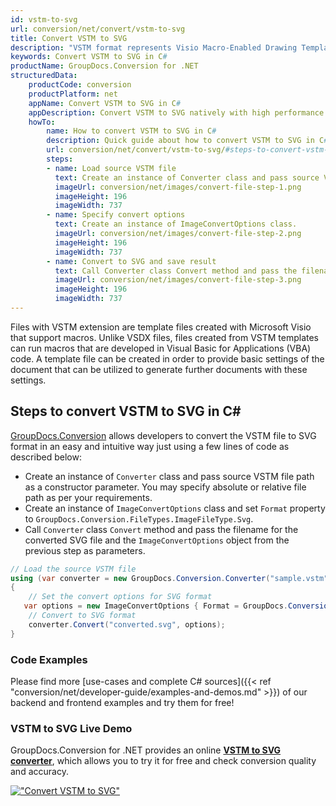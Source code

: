 ```yaml
---
id: vstm-to-svg
url: conversion/net/convert/vstm-to-svg
title: Convert VSTM to SVG
description: "VSTM format represents Visio Macro-Enabled Drawing Template with .vstm extension. Learn how to convert VSTM to SVG file programmatically in C# language using GroupDocs.Conversion for .NET library."
keywords: Convert VSTM to SVG in C#
productName: GroupDocs.Conversion for .NET
structuredData:
    productCode: conversion
    productPlatform: net
    appName: Convert VSTM to SVG in C#
    appDescription: Convert VSTM to SVG natively with high performance using C# language and server side GroupDocs.Conversion for .NET APIs, without the use of any software like Microsoft or Open Office.
    howTo:
        name: How to convert VSTM to SVG in C# 
        description: Quick guide about how to convert VSTM to SVG in C# with high performance and accuracy.
        url: conversion/net/convert/vstm-to-svg/#steps-to-convert-vstm-to-svg-in-c
        steps:
        - name: Load source VSTM file 
          text: Create an instance of Converter class and pass source VSTM file path as a constructor parameter. You may specify absolute or relative file path as per your requirements. 
          imageUrl: conversion/net/images/convert-file-step-1.png
          imageHeight: 196
          imageWidth: 737
        - name: Specify convert options 
          text: Create an instance of ImageConvertOptions class.
          imageUrl: conversion/net/images/convert-file-step-2.png
          imageHeight: 196
          imageWidth: 737
        - name: Convert to SVG and save result 
          text: Call Converter class Convert method and pass the filename for the converted HTML file and the ImageConvertOptions object from the previous step as parameters.
          imageUrl: conversion/net/images/convert-file-step-3.png
          imageHeight: 196
          imageWidth: 737
---
```


Files with VSTM extension are template files created with Microsoft Visio that support macros. Unlike VSDX files, files created from VSTM templates can run macros that are developed in Visual Basic for Applications (VBA) code. A template file can be created in order to provide basic settings of the document that can be utilized to generate further documents with these settings.

## Steps to convert VSTM to SVG in C#

[GroupDocs.Conversion](https://products.groupdocs.com/conversion/net) allows developers to convert the VSTM file to SVG format in an easy and intuitive way just using a few lines of code as described below:

* Create an instance of `Converter` class and pass source VSTM file path as a constructor parameter. You may specify absolute or relative file path as per your requirements. 
* Create an instance of `ImageConvertOptions` class and set `Format` property to `GroupDocs.Conversion.FileTypes.ImageFileType.Svg`.
* Call `Converter` class `Convert` method and pass the filename for the converted SVG file and the `ImageConvertOptions` object from the previous step as parameters.

```csharp
// Load the source VSTM file
using (var converter = new GroupDocs.Conversion.Converter("sample.vstm"))
{
    // Set the convert options for SVG format
   var options = new ImageConvertOptions { Format = GroupDocs.Conversion.FileTypes.ImageFileType.Svg };
    // Convert to SVG format
    converter.Convert("converted.svg", options);
}
```

### Code Examples

Please find more [use-cases and complete C# sources]({{< ref "conversion/net/developer-guide/examples-and-demos.md" >}}) of our backend and frontend examples and try them for free!

### VSTM to SVG Live Demo

GroupDocs.Conversion for .NET provides an online [**VSTM to SVG converter**](https://products.groupdocs.app/conversion/vstm-to-svg), which allows you to try it for free and check conversion quality and accuracy.

[!["Convert VSTM to SVG"](conversion/net/images/convert-to-svg/convert-vstm-to-svg.png)](https://products.groupdocs.app/conversion/vstm-to-svg)